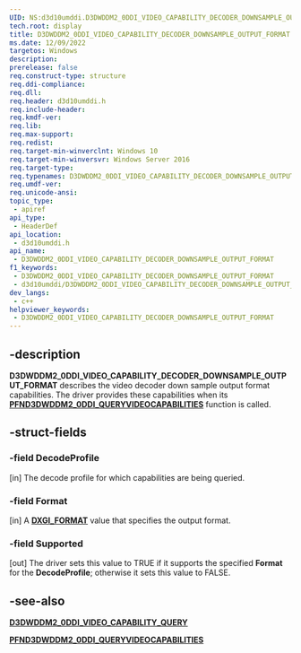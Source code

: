 ```yaml
---
UID: NS:d3d10umddi.D3DWDDM2_0DDI_VIDEO_CAPABILITY_DECODER_DOWNSAMPLE_OUTPUT_FORMAT
tech.root: display
title: D3DWDDM2_0DDI_VIDEO_CAPABILITY_DECODER_DOWNSAMPLE_OUTPUT_FORMAT
ms.date: 12/09/2022
targetos: Windows
description: 
prerelease: false
req.construct-type: structure
req.ddi-compliance: 
req.dll: 
req.header: d3d10umddi.h
req.include-header: 
req.kmdf-ver: 
req.lib: 
req.max-support: 
req.redist: 
req.target-min-winverclnt: Windows 10
req.target-min-winversvr: Windows Server 2016
req.target-type: 
req.typenames: D3DWDDM2_0DDI_VIDEO_CAPABILITY_DECODER_DOWNSAMPLE_OUTPUT_FORMAT
req.umdf-ver: 
req.unicode-ansi: 
topic_type:
 - apiref
api_type:
 - HeaderDef
api_location:
 - d3d10umddi.h
api_name:
 - D3DWDDM2_0DDI_VIDEO_CAPABILITY_DECODER_DOWNSAMPLE_OUTPUT_FORMAT
f1_keywords:
 - D3DWDDM2_0DDI_VIDEO_CAPABILITY_DECODER_DOWNSAMPLE_OUTPUT_FORMAT
 - d3d10umddi/D3DWDDM2_0DDI_VIDEO_CAPABILITY_DECODER_DOWNSAMPLE_OUTPUT_FORMAT
dev_langs:
 - c++
helpviewer_keywords:
 - D3DWDDM2_0DDI_VIDEO_CAPABILITY_DECODER_DOWNSAMPLE_OUTPUT_FORMAT
---
```


## -description

**D3DWDDM2_0DDI_VIDEO_CAPABILITY_DECODER_DOWNSAMPLE_OUTPUT_FORMAT** describes the video decoder down sample output format capabilities. The driver provides these capabilities when its [**PFND3DWDDM2_0DDI_QUERYVIDEOCAPABILITIES**](nc-d3d10umddi-pfnd3dwddm2_0ddi_queryvideocapabilities.md) function is called.

## -struct-fields

### -field DecodeProfile

[in] The decode profile for which capabilities are being queried.

### -field Format

[in] A [**DXGI_FORMAT**](/windows/win32/api/dxgiformat/ne-dxgiformat-dxgi_format) value that specifies the output format.

### -field Supported

[out] The driver sets this value to TRUE if it supports the specified **Format** for the **DecodeProfile**; otherwise it sets this value to FALSE.

## -see-also

[**D3DWDDM2_0DDI_VIDEO_CAPABILITY_QUERY**](ne-d3d10umddi-d3dwddm2_0ddi_video_capability_query.md)

[**PFND3DWDDM2_0DDI_QUERYVIDEOCAPABILITIES**](nc-d3d10umddi-pfnd3dwddm2_0ddi_queryvideocapabilities.md)
